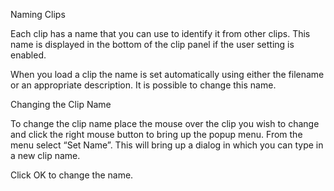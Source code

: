 Naming Clips

Each clip has a name that you can use to identify it from other clips. This name is displayed in the bottom of the clip panel if the user setting is enabled.



When you load a clip the name is set automatically using either the filename or an appropriate description. It is possible to change this name.

Changing the Clip Name

To change the clip name place the mouse over the clip you wish to change and click the right mouse button to bring up the popup menu. From the menu select “Set Name”. This will bring up a dialog in which you can type in a new clip name.



Click OK to change the name.